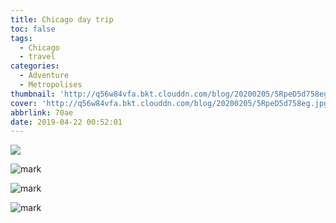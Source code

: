 ```yaml
---
title: Chicago day trip
toc: false
tags:
  - Chicago
  - travel
categories:
  - Adventure
  - Metropolises
thumbnail: 'http://q56w84vfa.bkt.clouddn.com/blog/20200205/5RpeD5d758eg.jpg'
cover: 'http://q56w84vfa.bkt.clouddn.com/blog/20200205/5RpeD5d758eg.jpg'
abbrlink: 70ae
date: 2019-04-22 00:52:01
---
```


![](http://q56w84vfa.bkt.clouddn.com/blog/20200205/6CvS7e0utOA9.jpg)

![mark](http://q56w84vfa.bkt.clouddn.com/blog/20200205/LInLylricvRY.jpg)

![mark](http://q56w84vfa.bkt.clouddn.com/blog/20200205/i0nFLt6OVRm8.jpg)

![mark](http://q56w84vfa.bkt.clouddn.com/blog/20200205/zjkK6xg9zb4j.jpg)